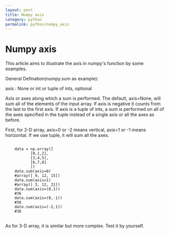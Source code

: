 ```yaml
---
layout: post
title: Numpy axis
category: python
permalink: python/numpy_axis
---
```


# Numpy axis

This article aims to illustrate the axis in numpy's function by some examples.

General Defination(numpy.sum as example):

axis : None or int or tuple of ints, optional

Axis or axes along which a sum is performed. The default, axis=None, will sum all of the elements of the input array.  If axis is negative it counts from the last to the first axis. If axis is a tuple of ints, a sum is performed on all of the axes specified in the tuple instead of a single axis or all the axes as before.

First, for 2-D array, axis=0 or -2 means vertical, axis=1 or -1 means horizontal. If we use tuple, it will sum all the axes.
<pre>
<code class='html'>
    data = np.array([
           [0,1,2],
           [3,4,5],
           [6,7,8]
           ])
    data.sum(axis=0)
    #array([ 9, 12, 15])
    data.sum(axis=1)
    #array([ 3, 12, 21])
    data.sum(axis=(0,1))
    #36
    data.sum(axis=(0,-1))
    #36
    data.sum(axis=(-2,1))
    #36
</code>
</pre>
As for 3-D array, it is similar but more complex. Test it by yourself.




